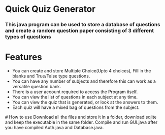 # Quick Quiz Generator
### This java program can be used to store a database of questions and create a random question paper consisting of 3 different types of questions

# Features
<ul>
<li> You can create and store Multiple Choice(Upto 4 choices), Fill in the blanks and True/False type questions.
<li> You can have any number of subjects and therefore this can work as a versatile question bank.
<li> There is a user account required to access the Program itself.
<li> You can view the list of questions in each subject at any time.
<li> You can view the quiz that is generated, or look at the answers to them.
<li> Each quiz will have a mixed bag of questions from the subject.
</uL>
# How to use
Download all the files and store it in a folder, download sqlite and keep the executable in the same folder. Compile and run GUI.java after you have compiled Auth.java and Database.java.
